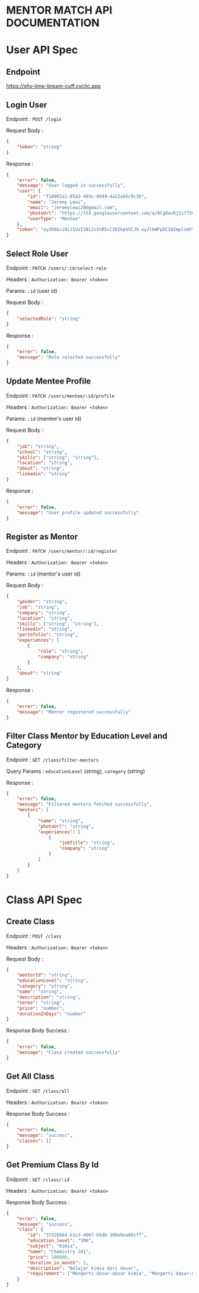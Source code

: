 # MENTOR MATCH API DOCUMENTATION

# User API Spec

## Endpoint

https://shy-lime-bream-cuff.cyclic.app

## Login User

Endpoint : `POST /login`

Request Body :

```json
{
	"token": "string"
}
```

Response :

```json
{
	"error": false,
	"message": "User logged in successfully",
	"user": {
		"id": "f10965a1-05a2-493c-8949-4a22a66c9c30",
		"name": "Jeremy Lewi",
		"email": "jeremylewi28@gmail.com",
		"photoUrl": "https://lh3.googleusercontent.com/a/ACg8ocKjIif75VtrDQFci10g0lWFOP6KJdcScVQhf9A6Ly9ANQ=s96-c",
		"userType": "Mentee"
	},
	"token": "eyJhbGciOiJIUzI1NiIsInR5cCI6IkpXVCJ9.eyJlbWFpbCI6ImplcmVteWxld2kyOEBnbWFpbC5jb20iLCJpYXQiOjE3MDgxNjY2NzJ9.w65JAabS4PIbO9J2Jw1g69QkCw2m85mWHu55vT_741A"
}
```

## Select Role User

Endpoint : `PATCH /users/:id/select-role`

Headers : `Authorization: Bearer <token>`

Params: `:id` (user id)

Request Body :

```json
{
	"selectedRole": "string"
}
```

Response :

```json
{
	"error": false,
	"message": "Role selected successfully"
}
```

## Update Mentee Profile

Endpoint : `PATCH /users/mentee/:id/profile`

Headers : `Authorization: Bearer <token>`

Params: `:id` (mentee's user id)

Request Body :

```json
{
	"job": "string",
	"school": "string",
	"skills": ["string", "string"],
	"location": "string",
	"about": "string",
	"linkedin": "string"
}
```

Response :

```json
{
	"error": false,
	"message": "User profile updated successfully"
}
```

## Register as Mentor

Endpoint : `PATCH /users/mentor/:id/register`

Headers : `Authorization: Bearer <token>`

Params: `:id` (mentor's user id)

Request Body :

```json
{
	"gender": "string",
	"job": "string",
	"company": "string",
	"location": "string",
	"skills": ["string", "string"],
	"linkedin": "string",
	"portofolio": "string",
	"experiences": [
		{
			"role": "string",
			"company": "string"
		}
	],
	"about": "string"
}
```

Response :

```json
{
	"error": false,
	"message": "Mentor registered successfully"
}
```

## Filter Class Mentor by Education Level and Category

Endpoint : `GET /class/filter-mentors`

Query Params : `educationLevel` (string), `category` (string)

Response :

```json
{
	"error": false,
	"message": "Filtered mentors fetched successfully",
	"mentors": [
		{
			"name": "string",
			"photoUrl": "string",
			"experiences": [
				{
					"jobTitle": "string",
					"company": "string"
				}
			]
		}
	]
}
```

# Class API Spec

## Create Class

Endpoint : `POST /class`

Headers : `Authorization: Bearer <token>`

Request Body :

```json
{
	"mentorId": "string",
	"educationLevel": "string",
	"category": "string",
	"name": "string",
	"description": "string",
	"terms": "string",
	"price": "number",
	"durationInDays": "number"
}
```

Response Body Success :

```json
{
	"error": false,
	"message": "Class created successfully"
}
```

## Get All Class

Endpoint : `GET /class/all`

Headers : `Authorization: Bearer <token>`

Response Body Success :

```json
{
	"error": false,
	"message": "success",
	"classes": []
}
```

## Get Premium Class By Id

Endpoint : `GET /class/:id`

Headers : `Authorization: Bearer <token>`

Response Body Success :

```json
{
	"error": false,
	"message": "success",
	"class": {
		"id": "3742bb64-b1c3-4067-b5db-300e8ea6bcff",
		"education_level": "SMA",
		"subject": "Kimia",
		"name": "Chemistry 101",
		"price": 100000,
		"duration_in_month": 3,
		"description": "Belajar kimia dari dasar",
		"requirement": ["Mengerti dasar-dasar kimia", "Mengerti dasar-dasar matematika"]
	}
}
```
